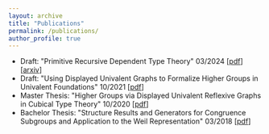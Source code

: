 ```yaml
---
layout: archive
title: "Publications"
permalink: /publications/
author_profile: true
---
```

* Draft: "Primitive Recursive Dependent Type Theory" 03/2024 [[pdf](/files/prdtt_draft.pdf)] [[arxiv](https://arxiv.org/abs/2404.01011)]
* Draft: "Using Displayed Univalent Graphs to Formalize Higher Groups in Univalent Foundations" 10/2021 [[pdf](/files/durgs.pdf)]
* Master Thesis: "Higher Groups via Displayed Univalent Reflexive Graphs in Cubical Type Theory" 10/2020 [[pdf](/files/master.pdf)]
* Bachelor Thesis: "Structure Results and Generators for Congruence Subgroups and Application to the Weil Representation" 03/2018 [[pdf](/files/bachelor.pdf)]